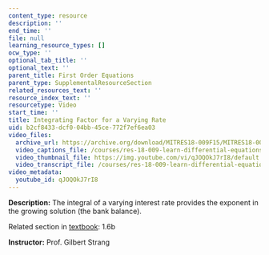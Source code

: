 ```yaml
---
content_type: resource
description: ''
end_time: ''
file: null
learning_resource_types: []
ocw_type: ''
optional_tab_title: ''
optional_text: ''
parent_title: First Order Equations
parent_type: SupplementalResourceSection
related_resources_text: ''
resource_index_text: ''
resourcetype: Video
start_time: ''
title: Integrating Factor for a Varying Rate
uid: b2cf8433-dcf0-04bb-45ce-772f7ef6ea03
video_files:
  archive_url: https://archive.org/download/MITRES18-009F15/MITRES18-009F15_1_6b_Solve_By_Integrating_Factor_300k.mp4
  video_captions_file: /courses/res-18-009-learn-differential-equations-up-close-with-gilbert-strang-and-cleve-moler-fall-2015/8f6c57b2b84f585280dc1c92ffdf37a8_qJOQOkJ7rI8.vtt
  video_thumbnail_file: https://img.youtube.com/vi/qJOQOkJ7rI8/default.jpg
  video_transcript_file: /courses/res-18-009-learn-differential-equations-up-close-with-gilbert-strang-and-cleve-moler-fall-2015/c71ab6739608958331e51ff59829e895_qJOQOkJ7rI8.pdf
video_metadata:
  youtube_id: qJOQOkJ7rI8
---
```


**Description:** The integral of a varying interest rate provides the exponent in the growing solution (the bank balance).

Related section in [textbook](http://www-math.mit.edu/~gs/dela/): 1.6b

**Instructor:** Prof. Gilbert Strang

